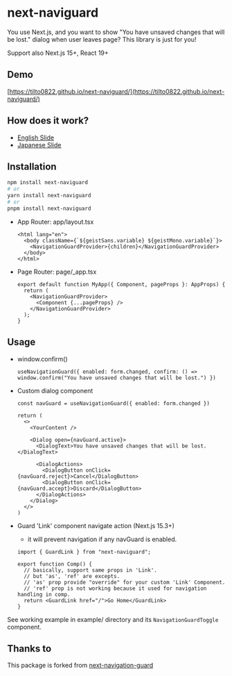 # next-naviguard

You use Next.js, and you want to show "You have unsaved changes that will be lost." dialog when user leaves page?
This library is just for you!

Support also Next.js 15+, React 19+

## Demo

[https://tilto0822.github.io/next-naviguard/](https://tilto0822.github.io/next-naviguard/)

## How does it work?

- [English Slide](https://speakerdeck.com/ypresto/cancel-next-js-page-navigation-full-throttle)
- [Japanese Slide](https://speakerdeck.com/ypresto/hack-to-prevent-page-navigation-in-next-js)

## Installation

```bash
npm install next-naviguard
# or
yarn install next-naviguard
# or
pnpm install next-naviguard
```

- App Router: app/layout.tsx

  ```tsx
  <html lang="en">
    <body className={`${geistSans.variable} ${geistMono.variable}`}>
      <NavigationGuardProvider>{children}</NavigationGuardProvider>
    </body>
  </html>
  ```

- Page Router: page/_app.tsx

  ```tsx
  export default function MyApp({ Component, pageProps }: AppProps) {
    return (
      <NavigationGuardProvider>
        <Component {...pageProps} />
      </NavigationGuardProvider>
    );
  }
  ```

## Usage

- window.confirm()

  ```tsx
  useNavigationGuard({ enabled: form.changed, confirm: () => window.confirm("You have unsaved changes that will be lost.") })
  ```

- Custom dialog component

  ```tsx
  const navGuard = useNavigationGuard({ enabled: form.changed })

  return (
    <>
      <YourContent />

      <Dialog open={navGuard.active}>
        <DialogText>You have unsaved changes that will be lost.</DialogText>

        <DialogActions>
          <DialogButton onClick={navGuard.reject}>Cancel</DialogButton>
          <DialogButton onClick={navGuard.accept}>Discard</DialogButton>
        </DialogActions>
      </Dialog>
    </>
  )
  ```

- Guard 'Link' component navigate action (Next.js 15.3+)
  - it will prevent navigation if any navGuard is enabled.

  ```tsx
  import { GuardLink } from "next-naviguard";

  export function Comp() {
    // basically, support same props in 'Link'.
    // but 'as', 'ref' are excepts.
    // 'as' prop provide "override" for your custom 'Link' Component.
    // 'ref' prop is not working because it used for navigation handling in comp.
    return <GuardLink href="/">Go Home</GuardLink>
  }
  ```

See working example in example/ directory and its `NavigationGuardToggle` component.

## Thanks to

This package is forked from [next-navigation-guard](https://github.com/LayerXcom/next-navigation-guard)
